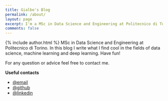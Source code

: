 ```yaml
---
title: Gialbo's Blog
permalink: /about/
layout: page
excerpt: I'm a MSc in Data Science and Engineering at Politecnico di Torino. I am interested in data science, machine learning ad deep learning. In this blog I write what I find cool about this arguments.
comments: false
---
```

{% include author.html %}
MSc in Data Science and Engineering at Politecnico di Torino. In this blog I write what I find cool in the fields of data science, machine learning and deep learning. Have fun!

For any question or advice feel free to contact me.

**Useful contacts**

- <a href="mailto: {{ site.author.email }}">@email</a>
- <a href="https://www.github.com/{{ site.author.github }}">@github</a>
- <a href="https://www.linkedin.com/in/gilberto-manunza-619379140/">@linkedin</a>
